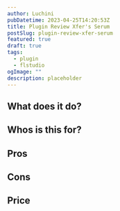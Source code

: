 ```yaml
---
author: Luchini
pubDatetime: 2023-04-25T14:20:53Z
title: Plugin Review Xfer's Serum
postSlug: plugin-review-xfer-serum
featured: true
draft: true
tags:
  - plugin
  - flstudio
ogImage: ""
description: placeholder
---
```


## What does it do?
## Whos is this for?

## Pros

## Cons

## Price

